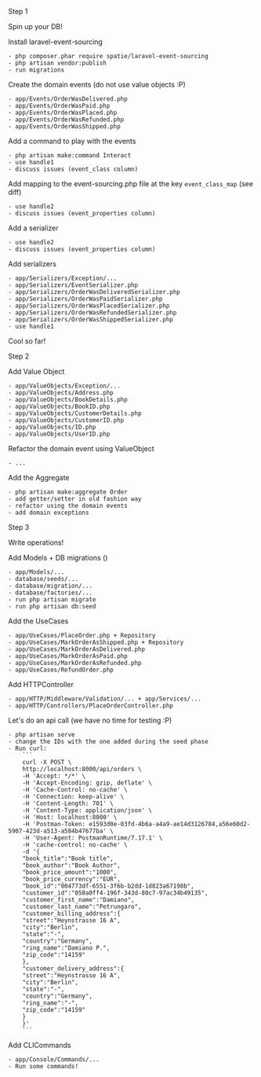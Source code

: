 Step 1

Spin up your DB!

Install laravel-event-sourcing

    - php composer.phar require spatie/laravel-event-sourcing
    - php artisan vendor:publish
    - run migrations

Create the domain events (do not use value objects :P)

    - app/Events/OrderWasDelivered.php
    - app/Events/OrderWasPaid.php
    - app/Events/OrderWasPlaced.php
    - app/Events/OrderWasRefunded.php
    - app/Events/OrderWasShipped.php

Add a command to play with the events

    - php artisan make:command Interact
    - use handle1
    - discuss issues (event_class column)

Add mapping to the event-sourcing.php file at the key `event_class_map` (see diff)

    - use handle2
    - discuss issues (event_properties column)

Add a serializer

    - use handle2
    - discuss issues (event_properties column)

Add serializers

    - app/Serializers/Exception/...
    - app/Serializers/EventSerializer.php
    - app/Serializers/OrderWasDeliveredSerializer.php
    - app/Serializers/OrderWasPaidSerializer.php
    - app/Serializers/OrderWasPlacedSerializer.php
    - app/Serializers/OrderWasRefundedSerializer.php
    - app/Serializers/OrderWasShippedSerializer.php
    - use handle1

Cool so far!


Step 2

Add Value Object

    - app/ValueObjects/Exception/...
    - app/ValueObjects/Address.php
    - app/ValueObjects/BookDetails.php
    - app/ValueObjects/BookID.php
    - app/ValueObjects/CustomerDetails.php
    - app/ValueObjects/CustomerID.php
    - app/ValueObjects/ID.php
    - app/ValueObjects/UserID.php
    
Refactor the domain event using ValueObject 

    - ...
    
Add the Aggregate

    - php artisan make:aggregate Order
    - add getter/setter in old fashion way
    - refactor using the domain events
    - add domain exceptions
    
    
Step 3

Write operations!

Add Models + DB migrations ()

    - app/Models/...
    - database/seeds/...
    - database/migration/...
    - database/factories/...
    - run php artisan migrate
    - run php artisan db:seed
    
Add the UseCases

    - app/UseCases/PlaceOrder.php + Repository
    - app/UseCases/MarkOrderAsShipped.php + Repository
    - app/UseCases/MarkOrderAsDelivered.php
    - app/UseCases/MarkOrderAsPaid.php
    - app/UseCases/MarkOrderAsRefunded.php
    - app/UseCases/RefundOrder.php
    
Add HTTPController

    - app/HTTP/Middleware/Validation/... + app/Services/...
    - app/HTTP/Controllers/PlaceOrderController.php

Let's do an api call (we have no time for testing :P)

    - php artisan serve
    - change the IDs with the one added during the seed phase
    - Run curl:     
        ```
        curl -X POST \
        http://localhost:8000/api/orders \
        -H 'Accept: */*' \
        -H 'Accept-Encoding: gzip, deflate' \
        -H 'Cache-Control: no-cache' \
        -H 'Connection: keep-alive' \
        -H 'Content-Length: 701' \
        -H 'Content-Type: application/json' \
        -H 'Host: localhost:8000' \
        -H 'Postman-Token: e1593d0e-03fd-4b6a-a4a9-ae14d3126784,a56e60d2-5907-423d-a513-a584b47677ba' \
        -H 'User-Agent: PostmanRuntime/7.17.1' \
        -H 'cache-control: no-cache' \
        -d '{
        "book_title":"Book title",
        "book_author":"Book Author",
        "book_price_amount":"1000",
        "book_price_currency":"EUR",
        "book_id":"004773df-6551-3f6b-b2dd-1d823a67198b",
        "customer_id":"050a0ff4-196f-343d-80c7-97ac34b49135",
        "customer_first_name":"Damiano",
        "customer_last_name":"Petrungaro",
        "customer_billing_address":{
        "street":"Heynstrasse 16 A",
        "city":"Berlin",
        "state":"-",
        "country":"Germany",
        "ring_name":"Damiano P.",
        "zip_code":"14159"
        },
        "customer_delivery_address":{
        "street":"Heynstrasse 16 A",
        "city":"Berlin",
        "state":"-",
        "country":"Germany",
        "ring_name":"-",
        "zip_code":"14159"
        }
        }'
        ```

Add CLICommands

    - app/Console/Commands/...
    - Run some commands!

